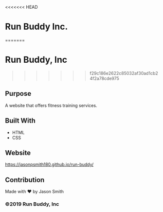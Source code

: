 <<<<<<< HEAD
# Run Buddy Inc.
=======
# Run Buddy, Inc
>>>>>>> f29c186e2622c85032af30ad1cb24f2a78cde975

## Purpose
A website that offers fitness training services.

## Built With
* HTML
* CSS

## Website
https://jasonpsmith180.github.io/run-buddy/

## Contribution
Made with ❤️ by Jason Smith

### ©️2019 Run Buddy, Inc
